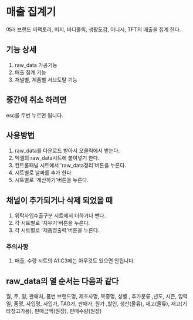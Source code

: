 # 매출 집계기
여러 브랜드 미팩토리, 머지, 바디홀릭, 생활도감, 어니시, TFT의 매출을 집계 한다.

## 기능 상세
1. raw_data 가공기능
2. 매출 집계 기능
3. 채널별, 제품별 서브토탈 기능

## 중간에 취소 하려면
esc를 두번 누르면 됩니다.

## 사용방법
1. raw_data를 다운로드 받아서 오클릭에서 받는다.
2. 엑셀의 raw_data시트에 붙여넣기 한다.
3. 컨트롤패널 시트에서 'raw_data정리'버튼을 누른다.
4. 시트별로 날짜를 추가 한다.
5. 시트별로 '계산하기'버튼을 누른다.

## 채널이 추가되거나 삭제 되었을 때
1. 위탁사입수출구분 시트에서 더하거나 뺀다.
2. 각 시트별로 '지우기'버튼을 누른다.
3. 각 시트별로 '제품명출력'버튼을 누른다.

### 주의사항
1. 매출, 수량 시트의 A1:C3에는 아무것도 있으면 안됩니다.

## raw_data의 열 순서는 다음과 같다
월,	주,	일,	판매처,	품번	브랜드명,	제조사명,	복종명,	성별	, 추가분류	,년도,	시즌,	입력일,	품명,	사입명,	사입가,	TAG가,	판매가,	원가	,할인,	생산(물류),	재고(물류),	재고(기타창고가용),	판매금액(원장),	판매수량(원장)

